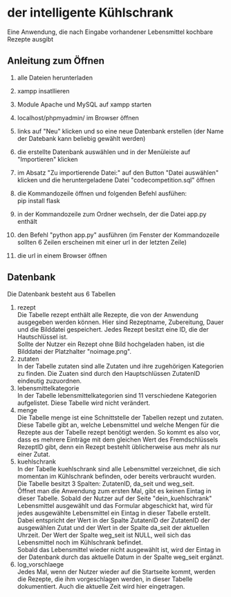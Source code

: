 # der intelligente Kühlschrank
Eine Anwendung, die nach Eingabe vorhandener Lebensmittel kochbare Rezepte ausgibt

## Anleitung zum Öffnen
1. alle Dateien herunterladen
2. xampp insatllieren
3. Module Apache und MySQL auf xampp starten
4. localhost/phpmyadmin/ im Browser öffnen
5. links auf "Neu" klicken und so eine neue Datenbank erstellen (der Name der Datebank kann beliebig gewählt werden)
6. die erstellte Datenbank auswählen und in der Menüleiste auf "Importieren" klicken
7. im Absatz "Zu importierende Datei:" auf den Button "Datei auswählen" klicken und die heruntergeladene Datei "codecompetition.sql" öffnen

8. die Kommandozeile öffnen und folgenden Befehl ausfühen:<br>
pip install flask
9. in der Kommandozeile zum Ordner wechseln, der die Datei app.py enthält
10. den Befehl "python app.py" ausführen (im Fenster der Kommandozeile sollten 6 Zeilen erscheinen mit einer url in der letzten Zeile)
11. die url in einem Browser öffnen


## Datenbank

Die Datenbank besteht aus 6 Tabellen
1. rezept<br>
  Die Tabelle rezept enthält alle Rezepte, die von der Anwendung ausgegeben werden können. Hier sind Rezeptname, Zubereitung, Dauer und die Bilddatei gespeichert. Jedes Rezept besitzt eine ID, die der Hautschlüssel ist.<br>
  Sollte der Nutzer ein Rezept ohne Bild hochgeladen haben, ist die Bilddatei der Platzhalter "noimage.png".
2. zutaten<br>
  In der Tabelle zutaten sind alle Zutaten und ihre zugehörigen Kategorien zu finden. Die Zuaten sind durch den Hauptschlüssen ZutatenID eindeutig zuzuordnen.
3. lebensmittelkategorie<br>
  In der Tabelle lebensmittelkategorien sind 11 verschiedene Kategorien aufgelistet. Diese Tabelle wird nicht verändert.
4. menge<br>
  Die Tabelle menge ist eine Schnittstelle der Tabellen rezept und zutaten. Diese Tabelle gibt an, welche Lebensmittel und welche Mengen für die Rezepte aus der Tabelle rezept benötigt werden. So kommt es also vor, dass es mehrere Einträge mit dem gleichen Wert des Fremdschlüssels RezeptID gibt, denn ein Rezept bestehlt üblicherweise aus mehr als nur einer Zutat.
5. kuehlschrank<br>
  In der Tabelle kuehlschrank sind alle Lebensmittel verzeichnet, die sich momentan im Kühlschrank befinden, oder bereits verbraucht wurden.<br>
  Die Tabelle besitzt 3 Spalten: ZutatenID, da_seit und weg_seit.<br>
  Öffnet man die Anwendung zum ersten Mal, gibt es keinen Eintag in dieser Tabelle. Sobald der Nutzer auf der Seite "dein_kuehlschrank" Lebensmittel ausgewählt und das Formular abgeschickt hat, wird für jedes ausgewählte Lebensmittel ein Eintag in dieser Tabelle erstellt.<br>
  Dabei entspricht der Wert in der Spalte ZutatenID der ZutatenID der ausgewählen Zutat und der Wert in der Spalte da_seit der aktuellen Uhrzeit. Der Wert der Spalte weg_seit ist NULL, weil sich das Lebensmittel noch im Kühlschrank befindet.<br>
  Sobald das Lebensmittel wieder nicht ausgewählt ist, wird der Eintag in der Datenbank durch das aktuelle Datum in der Spalte weg_seit ergänzt.
6. log_vorschlaege<br>
  Jedes Mal, wenn der Nutzer wieder auf die Startseite kommt, werden die Rezepte, die ihm vorgeschlagen werden, in dieser Tabelle dokumentiert. Auch die aktuelle Zeit wird hier eingetragen.
